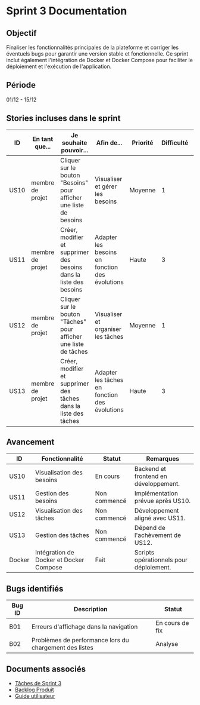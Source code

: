 # Sprint 3 Documentation

## Objectif
Finaliser les fonctionnalités principales de la plateforme et corriger les éventuels bugs pour garantir une version stable et fonctionnelle. Ce sprint inclut également l'intégration de Docker et Docker Compose pour faciliter le déploiement et l'exécution de l'application.

## Période
01/12 - 15/12

## Stories incluses dans le sprint

| ID   | En tant que...     | Je souhaite pouvoir...                                                    | Afin de...                                     | Priorité | Difficulté | Statut   | Critères d'acceptation                                                                 |
|------|--------------------|----------------------------------------------------------------------------|------------------------------------------------|----------|------------|----------|-----------------------------------------------------------------------------------------|
| US10 | membre de projet   | Cliquer sur le bouton "Besoins" pour afficher une liste de besoins         | Visualiser et gérer les besoins                | Moyenne  | 1          | À faire  | L'utilisateur peut voir et accéder à une liste de besoins pour le projet.              |
| US11 | membre de projet   | Créer, modifier et supprimer des besoins dans la liste des besoins         | Adapter les besoins en fonction des évolutions | Haute    | 3          | À faire  | L'utilisateur peut ajouter, modifier ou supprimer des besoins.                         |
| US12 | membre de projet   | Cliquer sur le bouton "Tâches" pour afficher une liste de tâches          | Visualiser et organiser les tâches             | Moyenne  | 1          | À faire  | L'utilisateur peut voir et accéder à la liste des tâches.                              |
| US13 | membre de projet   | Créer, modifier et supprimer des tâches dans la liste des tâches          | Adapter les tâches en fonction des évolutions  | Haute    | 3          | À faire  | L'utilisateur peut ajouter, modifier ou supprimer des tâches dans la liste.            |

## Avancement

| ID   | Fonctionnalité                    | Statut       | Remarques                            |
|------|-----------------------------------|--------------|---------------------------------------|
| US10 | Visualisation des besoins         | En cours     | Backend et frontend en développement.|
| US11 | Gestion des besoins               | Non commencé | Implémentation prévue après US10.    |
| US12 | Visualisation des tâches          | Non commencé | Développement aligné avec US11.      |
| US13 | Gestion des tâches                | Non commencé | Dépend de l'achèvement de US12.      |
| Docker | Intégration de Docker et Docker Compose | Fait         | Scripts opérationnels pour déploiement.|

## Bugs identifiés

| Bug ID | Description                                             | Statut          |
|--------|---------------------------------------------------------|-----------------|
| B01    | Erreurs d'affichage dans la navigation                 | En cours de fix |
| B02    | Problèmes de performance lors du chargement des listes | Analyse         |

## Documents associés

- [Tâches de Sprint 3](Task3.md)
- [Backlog Produit](Backlog.md)
- [Guide utilisateur](UserGuide.md)
